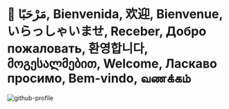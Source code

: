 # 👋 مَرْحَبًا, Bienvenida, 欢迎, Bienvenue, いらっしゃいませ, Receber, Добро пожаловать, 환영합니다, მოგესალმებით, Welcome, Ласкаво просимо, Bem-vindo, வணக்கம்
![github-profile](https://j.top4top.io/p_2550fyru11.jpg)
